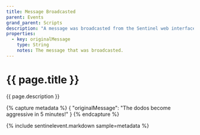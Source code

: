 ```yaml
---
title: Message Broadcasted
parent: Events
grand_parent: Scripts
description: "A message was broadcasted from the Sentinel web interface or a Sentinel script. Will not execute for broadcast messages sent via in-game admin commands."
properties:
  - key: originalMessage
    type: String
    notes: The message that was broadcasted.
---
```

# {{ page.title }}

{{ page.description }}

{% capture metadata %}
{
  "originalMessage": "The dodos become aggressive in 5 minutes!"
}
{% endcapture %}

{% include sentinelevent.markdown sample=metadata %}
